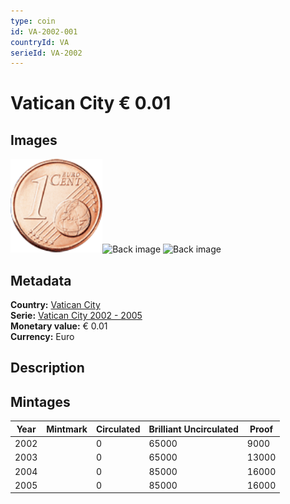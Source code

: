```yaml
---
type: coin
id: VA-2002-001
countryId: VA
serieId: VA-2002
---
```


# Vatican City € 0.01

## Images

<img src="../../../img/common-2002-001.png" height="150" alt="Front image"><img src="img/vatican city-2002-001.png" height="150" alt="Back image">     ![Back image]()

## Metadata

**Country:** [Vatican City](../index.md)\
**Serie:** [Vatican City 2002 - 2005](index.md)\
**Monetary value:** € 0.01\
**Currency:** Euro

## Description


## Mintages

| Year | Mintmark | Circulated | Brilliant Uncirculated | Proof |
| ---- | -------- | ---------- | ---------------------- | ----- |
| 2002 |  | 0| 65000 | 9000 |
| 2003 |  | 0| 65000 | 13000 |
| 2004 |  | 0| 85000 | 16000 |
| 2005 |  | 0| 85000 | 16000 |
